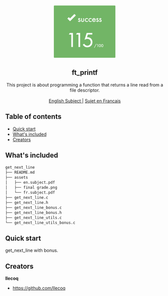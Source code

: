 <p align="center">
  <a href="https://42lyon.fr/">
    <img src="https://github.com/llecoq/get_next_line/blob/main/assets/final%20grade.png" alt="get_next_line" width=200 height=170>
  </a>

  <h2 align="center">ft_printf</h2>

  <p align="center">
    This project is about programming a function that returns a line
    read from a file descriptor.
    <br>
    <br>
    <a href="https://github.com/llecoq/get_next_line/blob/master/assets/en.subject.pdf">English Subject </a>
    |
    <a href="https://github.com/llecoq/get_next_line/blob/master/assets/fr.subject.pdf"> Sujet en Francais</a>
  </p>
</p>


## Table of contents

- [Quick start](#quick-start)
- [What's included](#whats-included)
- [Creators](#creators)

## What's included

```
get_next_line
├── README.md
├── assets
│   ├── en.subject.pdf
│   ├── final grade.png
│   └── fr.subject.pdf
├── get_next_line.c
├── get_next_line.h
├── get_next_line_bonus.c
├── get_next_line_bonus.h
├── get_next_line_utils.c
└── get_next_line_utils_bonus.c
```


## Quick start

get_next_line with bonus.

## Creators

**llecoq**

- <https://github.com/llecoq>
